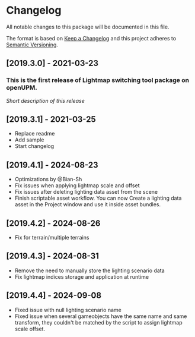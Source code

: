 # Changelog
All notable changes to this package will be documented in this file.

The format is based on [Keep a Changelog](http://keepachangelog.com/en/1.0.0/)
and this project adheres to [Semantic Versioning](http://semver.org/spec/v2.0.0.html).

## [2019.3.0] - 2021-03-23

### This is the first release of Lightmap switching tool package on openUPM.

*Short description of this release*

## [2019.3.1] - 2021-03-25

- Replace readme
- Add sample
- Start changelog

## [2019.4.1] - 2024-08-23

- Optimizations by @Bian-Sh
- Fix issues when applying lightmap scale and offset
- Fix issues after deleting lighting data asset from the scene
- Finish scriptable asset workflow. You can now Create a lighting data asset in the Project window and use it inside asset bundles.

## [2019.4.2] - 2024-08-26

- Fix for terrain/multiple terrains

## [2019.4.3] - 2024-08-31

- Remove the need to manually store the lighting scenario data
- Fix lightmap indices storage and application at runtime

## [2019.4.4] - 2024-09-08

- Fixed issue with null lighting scenario name
- Fixed issue when several gameobjects have the same name and same transform, they couldn't be matched by the script to assign lightmap scale offset.